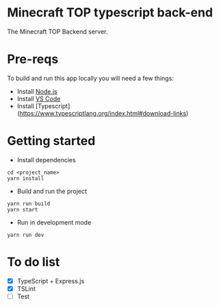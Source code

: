 # Minecraft TOP typescript back-end

The Minecraft TOP Backend server.

# Pre-reqs
To build and run this app locally you will need a few things:
- Install [Node.js](https://nodejs.org/en/)
- Install [VS Code](https://code.visualstudio.com/)
- Install [Typescript] (https://www.typescriptlang.org/index.html#download-links)

# Getting started
- Install dependencies
```
cd <project_name>
yarn install
```
- Build and run the project
```
yarn run build
yarn start
```

- Run in development mode

```
yarn run dev
```

# To do list
* [x] TypeScript + Express.js
* [x] TSLint
* [ ] Test

